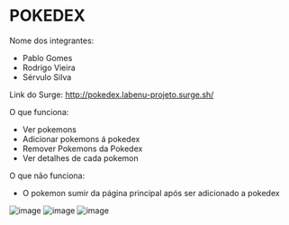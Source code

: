 # POKEDEX

Nome dos integrantes: 
- Pablo Gomes
- Rodrigo Vieira
- Sérvulo Silva

Link do Surge: http://pokedex.labenu-projeto.surge.sh/

O que funciona:
- Ver pokemons
- Adicionar pokemons á pokedex
- Remover Pokemons da Pokedex
- Ver detalhes de cada pokemon

O que não funciona: 
- O pokemon sumir da página principal após ser adicionado a pokedex


![image](https://user-images.githubusercontent.com/99182794/167324464-62acc1a8-6c86-4d77-ba03-78879a88608e.png)
![image](https://user-images.githubusercontent.com/99182794/167324488-65546262-430c-405e-83ee-bf8ee2b27163.png)
![image](https://user-images.githubusercontent.com/99182794/167324521-37906fd6-54a4-460d-8025-323fe5d06ff1.png)
